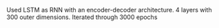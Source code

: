 Used LSTM as RNN with an encoder-decoder architecture.
4 layers with 300 outer dimensions. 
Iterated through 3000 epochs
